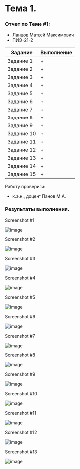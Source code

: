 # Тема 1. 
### Отчет по Теме #1:
- Ланцов Матвей Максимович
- ПИЭ-21-2

| Задание | Выполнение |
| ------ | ------ |
| Задание 1 | + |
| Задание 2 | + |
| Задание 3 | + |
| Задание 4 | + |
| Задание 5 | + |
| Задание 6 | + |
| Задание 7 | + |
| Задание 8 | + |
| Задание 9 | + |
| Задание 10 | + |
| Задание 11 | + |
| Задание 12 | + |
| Задание 13 | + |
| Задание 14 | + |
| Задание 15 | + |

Работу проверили:
- к.э.н., доцент Панов М.А.

### Результаты выполнения.

Screenshot #1

![image](https://github.com/qq072/MatveyLantsov/assets/103333884/128daa05-581f-458e-ad23-028e52509677)

Screenshot #2

![image](https://github.com/qq072/MatveyLantsov/assets/103333884/1d50d83f-2adc-4f63-8705-8340f718f521)

Screenshot #3

![image](https://github.com/qq072/MatveyLantsov/assets/103333884/b5dda5bc-86fb-4ea8-94ee-f251e48a3be9)

Screenshot #4

![image](https://github.com/qq072/MatveyLantsov/assets/103333884/83cc6766-4b22-4a0a-92d0-4be31be9a158)

Screenshot #5

![image](https://github.com/qq072/MatveyLantsov/assets/103333884/736db4e1-5a48-4395-a138-4b1abf639116)

Screenshot #6

![image](https://github.com/qq072/MatveyLantsov/assets/103333884/f84c99a6-45b8-4288-94b2-cad633679e5d)

Screenshot #7

![image](https://github.com/qq072/MatveyLantsov/assets/103333884/5e8dea0c-88ea-4c41-9f54-e5965c1312f4)


Screenshot #8

![image](https://github.com/qq072/MatveyLantsov/assets/103333884/f4cf3efe-b752-4f0f-81d1-cc67ab4292d6)

Screenshot #9

![image](https://github.com/qq072/MatveyLantsov/assets/103333884/fcbdbdaa-cf36-4d45-b311-42aaa4c75868)

Screenshot #10

![image](https://github.com/qq072/MatveyLantsov/assets/103333884/480f708d-85e6-43ba-aa7c-96f73b5a2735)


Screenshot #11

![image](https://github.com/qq072/MatveyLantsov/assets/103333884/2ec6e7bf-bbeb-4da6-b35f-1b48cebedb2a)

Screenshot #12

![image](https://github.com/qq072/MatveyLantsov/assets/103333884/cf429db0-8016-4d20-8452-4d8955d6ef60)

Screenshot #13

![image](https://github.com/qq072/MatveyLantsov/assets/103333884/172ff81d-2f7e-413a-a08c-4c717fa7e2b0)


